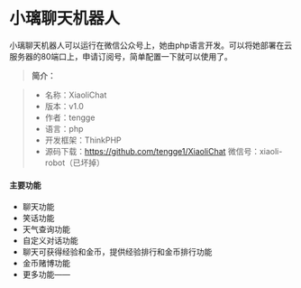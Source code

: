 ﻿
# 小璃聊天机器人

小璃聊天机器人可以运行在微信公众号上，她由php语言开发。可以将她部署在云服务器的80端口上，申请订阅号，简单配置一下就可以使用了。

> **简介：**

> - 名称：XiaoliChat
> - 版本：v1.0
> - 作者：tengge
> - 语言：php
> - 开发框架：ThinkPHP
> - 源码下载：https://github.com/tengge1/XiaoliChat
> 微信号：xiaoli-robot（已坏掉）

#### <i class="icon-file"></i> 主要功能

* 聊天功能
* 笑话功能
* 天气查询功能
* 自定义对话功能
* 聊天可获得经验和金币，提供经验排行和金币排行功能
* 金币赌博功能
* 更多功能——